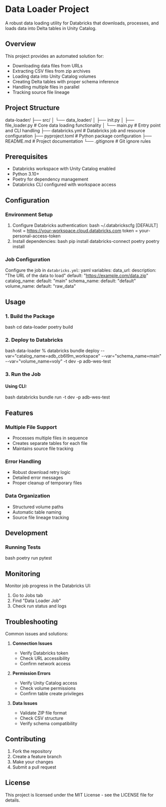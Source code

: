 # Data Loader Project

A robust data loading utility for Databricks that downloads, processes, and loads data into Delta tables in Unity Catalog.

## Overview

This project provides an automated solution for:
- Downloading data files from URLs
- Extracting CSV files from zip archives
- Loading data into Unity Catalog volumes
- Creating Delta tables with proper schema inference
- Handling multiple files in parallel
- Tracking source file lineage

## Project Structure 
data-loader/
├── src/
│ └── data_loader/
│ ├── init.py
│ ├── file_loader.py # Core data loading functionality
│ └── main.py # Entry point and CLI handling
├── databricks.yml # Databricks job and resource configuration
├── pyproject.toml # Python package configuration
├── README.md # Project documentation
└── .gitignore # Git ignore rules

## Prerequisites

- Databricks workspace with Unity Catalog enabled
- Python 3.10+
- Poetry for dependency management
- Databricks CLI configured with workspace access

## Configuration

### Environment Setup

1. Configure Databricks authentication:
bash
~/.databrickscfg
[DEFAULT]
host = https://your-workspace.cloud.databricks.com
token = your-personal-access-token
2. Install dependencies:
bash
pip install databricks-connect poetry
poetry install

### Job Configuration

Configure the job in `databricks.yml`:
yaml
variables:
data_url:
description: "The URL of the data to load"
default: "https://example.com/data.zip"
catalog_name:
default: "main"
schema_name:
default: "default"
volume_name:
default: "raw_data"

## Usage

### 1. Build the Package
bash
cd data-loader
poetry build

### 2. Deploy to Databricks
bash
data-loader % databricks bundle deploy --var="catalog_name=adb_cb6l9m_workspace" --var="schema_name=main" --var="volume_name=voly" -t dev -p adb-wes-test

### 3. Run the Job

#### Using CLI:
bash
databricks bundle run -t dev -p adb-wes-test

## Features

### Multiple File Support
- Processes multiple files in sequence
- Creates separate tables for each file
- Maintains source file tracking

### Error Handling
- Robust download retry logic
- Detailed error messages
- Proper cleanup of temporary files

### Data Organization
- Structured volume paths
- Automatic table naming
- Source file lineage tracking

## Development

### Running Tests
bash
poetry run pytest


## Monitoring

Monitor job progress in the Databricks UI:
1. Go to Jobs tab
2. Find "Data Loader Job"
3. Check run status and logs

## Troubleshooting

Common issues and solutions:

1. **Connection Issues**
   - Verify Databricks token
   - Check URL accessibility
   - Confirm network access

2. **Permission Errors**
   - Verify Unity Catalog access
   - Check volume permissions
   - Confirm table create privileges

3. **Data Issues**
   - Validate ZIP file format
   - Check CSV structure
   - Verify schema compatibility

## Contributing

1. Fork the repository
2. Create a feature branch
3. Make your changes
4. Submit a pull request

## License

This project is licensed under the MIT License - see the LICENSE file for details.